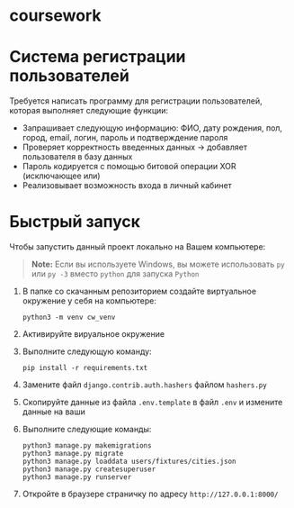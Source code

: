 # coursework
# Система регистрации пользователей

Требуется написать программу для регистрации пользователей, которая выполняет следующие функции:

+ Запрашивает следующую информацию: ФИО, дату рождения, пол, город, email, логин, пароль и подтверждение пароля
+ Проверяет корректность введенных данных -> добавляет пользователя в базу данных
+ Пароль кодируется с помощью битовой операции XOR (исключающее или)
+ Реализовывает возможность входа в личный кабинет

# Быстрый запуск

Чтобы запустить данный проект локально на Вашем компьютере:
> **Note:** Если вы используете Windows, вы можете использовать `py` или `py -3` вместо `python` для запуска `Python`
1. В папке со скачанным репозиторием создайте виртуальное окружение у себя на компьютере:
    ```
    python3 -m venv cw_venv
    ```
1. Активируйте вируальное окружение
1. Выполните следующую команду:
    ```
    pip install -r requirements.txt
    ```
1. Замените файл `django.contrib.auth.hashers` файлом `hashers.py`
1. Скопируйте данные из файла `.env.template` в файл `.env` и измените данные на ваши
1. Выполните следующие команды:
   ```
   python3 manage.py makemigrations
   python3 manage.py migrate
   python3 manage.py loaddata users/fixtures/cities.json
   python3 manage.py createsuperuser
   python3 manage.py runserver
   ```

1. Откройте в браузере страничку по адресу `http://127.0.0.1:8000/`
